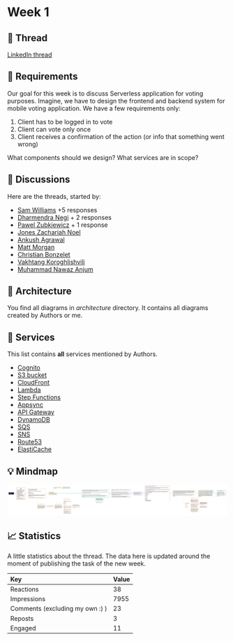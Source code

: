 # Week 1

## :link: Thread

[LinkedIn thread](https://www.linkedin.com/posts/pawelpiwosz_devops-design-aws-activity-7015449163140116480-mmH7)

## :page_with_curl: Requirements

Our goal for this week is to discuss Serverless application for voting purposes. Imagine, we have to design the frontend and backend system for mobile voting application. We have a few requirements only:

1. Client has to be logged in to vote
2. Client can vote only once
3. Client receives a confirmation of the action (or info that something went wrong)

What components should we design? What services are in scope?

## :thought_balloon: Discussions

Here are the threads, started by:

* [Sam Williams](discussions/SamWilliams.md) +5 responses
* [Dharmendra Negi](discussions/DharmendraNegi.md) + 2 responses
* [Pawel Zubkiewicz](discussions/PawelZubkiewicz.md) + 1 response
* [Jones Zachariah Noel](discussions/JonesZachariahNoel.md)
* [Ankush Agrawal](discussions/AnkushAgrawal.md)
* [Matt Morgan](discussions/MattMorgan.md)
* [Christian Bonzelet](discussions/ChristianBonzelet.md)
* [Vakhtang Koroghlishvili](discussions/VakhtangKoroghlishvili.md)
* [Muhammad Nawaz Anjum](discussions/MuhammadNawazAnjum.md)

## :triangular_ruler: Architecture

You find all diagrams in *architecture* directory. It contains all diagrams created by Authors or me.

## :hammer: Services

This list contains **all** services mentioned by Authors.

* [Cognito](https://aws.amazon.com/cognito/)
* [S3 bucket](https://aws.amazon.com/s3/)
* [CloudFront](https://aws.amazon.com/cloudfront/)
* [Lambda](https://aws.amazon.com/lambda/)
* [Step Functions](https://aws.amazon.com/step-functions/)
* [Appsync](https://aws.amazon.com/appsync/)
* [API Gateway](https://aws.amazon.com/api-gateway/)
* [DynamoDB](https://aws.amazon.com/dynamodb/)
* [SQS](https://aws.amazon.com/sqs/)
* [SNS](https://aws.amazon.com/sns/)
* [Route53](https://aws.amazon.com/route53/)
* [ElastiCache](https://aws.amazon.com/elasticache/)

## :bulb: Mindmap

![Mindmap for week 1](assets/week1-map.png)

## :chart_with_upwards_trend: Statistics

A little statistics about the thread. The data here is updated around the moment of publishing the task of the new week.

| Key                             | Value |
| :------------------------------ | :---- |
| Reactions                       | 38    |
| Impressions                     | 7955  |
| Comments (excluding my own :) ) | 23    |
| Reposts                         | 3     |
| Engaged                         | 11    |
